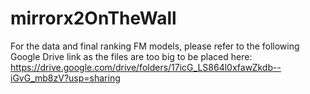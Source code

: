 # mirrorx2OnTheWall

For the data and final ranking FM models, please refer to the following Google Drive link as the files are too big to be placed here:
https://drive.google.com/drive/folders/17icG_LS864l0xfawZkdb--iGvG_mb8zV?usp=sharing 
